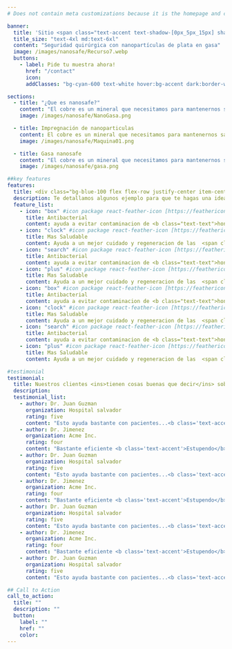 ```yaml
---
# Does not contain meta customizations because it is the homepage and config is already set in the config file

banner:
  title: 'Sitio <span class="text-accent text-shadow-[0px_5px_15px] shadow-accent/10">Nano Safe</span> Inicio <span class="text-secondary">Descripcion</span>'
  title_size: "text-4xl md:text-6xl"
  content: "Seguridad quirúrgica con nanopartículas de plata en gasa"
  image: /images/nanosafe/Recurso7.webp
  buttons:
    - label: Pide tu muestra ahora!
      href: "/contact"
      icon:
      addClasses: "bg-cyan-600 text-white hover:bg-accent dark:border-white/10 dark:border"

sections:
  - title: "¿Que es nanosafe?"
    content: "El cobre es un mineral que necesitamos para mantenernos sanos. como producir energía, tejidos conectivos y vasos sanguíneos.<b class='text-accent'> El organismo usa cobre para llevar a cabo muchas funciones importantes,</b> El cobre también ayuda a mantener el sistema nervioso y el sistema inmunitario y activa los genes. "
    image: /images/nanosafe/NanoGasa.png

  - title: Impregnación de nanoparticulas
    content: El cobre es un mineral que necesitamos para mantenernos sanos.  energía<span class="text-accent font-bold"> tejidos conectivos y vasos sanguíneos</span> como producir.
    image: /images/nanosafe/Maquina01.png

  - title: Gasa nanosafe
    content: "El cobre es un mineral que necesitamos para mantenernos sanos. como producir energía, tejidos conectivos y vasos sanguíneos.<b class='text-accent'> El organismo usa cobre para llevar a cabo muchas funciones importantes,</b> El cobre también ayuda a mantener el sistema nervioso y el sistema inmunitario y activa los genes. "
    image: /images/nanosafe/gasa.png

##key features
features:
  title: <div class="bg-blue-100 flex flex-row justify-center item-center"><h1 class="mr-2 font-normal text-center text-blue-400 ">Evidencia</h1> <h1 class="text-center font-bold text-blue-400 bg-blue-100">Científica</h1></div>
  description: Te detallamos algunos ejemplo para que te hagas una idea
  feature_list:
    - icon: "box" #icon package react-feather-icon [https://feathericons.com/]
      title: Antibacterial
      content: ayuda a evitar contaminacion de <b class="text-text">hongos y bacteria</b>.
    - icon: "clock" #icon package react-feather-icon [https://feathericons.com/]
      title: Mas Saludable
      content: Ayuda a un mejor cuidado y regeneracion de las  <span class="text-accent font-bold">heridas</span>
    - icon: "search" #icon package react-feather-icon [https://feathericons.com/]
      title: Antibacterial
      content: ayuda a evitar contaminacion de <b class="text-text">hongos y bacteria</b>.
    - icon: "plus" #icon package react-feather-icon [https://feathericons.com/]
      title: Mas Saludable
      content: Ayuda a un mejor cuidado y regeneracion de las  <span class="text-accent font-bold">heridas</span>.
    - icon: "box" #icon package react-feather-icon [https://feathericons.com/]
      title: Antibacterial
      content: ayuda a evitar contaminacion de <b class="text-text">hongos y bacteria</b>.
    - icon: "clock" #icon package react-feather-icon [https://feathericons.com/]
      title: Mas Saludable
      content: Ayuda a un mejor cuidado y regeneracion de las  <span class="text-accent font-bold">heridas</span>
    - icon: "search" #icon package react-feather-icon [https://feathericons.com/]
      title: Antibacterial
      content: ayuda a evitar contaminacion de <b class="text-text">hongos y bacteria</b>.
    - icon: "plus" #icon package react-feather-icon [https://feathericons.com/]
      title: Mas Saludable
      content: Ayuda a un mejor cuidado y regeneracion de las  <span class="text-accent font-bold">heridas</span>.

#testimonial
testimonial:
  title: Nuestros clientes <ins>tienen cosas buenas que decir</ins> sobre nosotros
  description:
  testimonial_list:
    - author: Dr. Juan Guzman
      organization: Hospital salvador
      rating: five
      content: "Esto ayuda bastante con pacientes...<b class='text-accent'>Tremendo Producto</b>!"
    - author: Dr. Jimenez
      organization: Acme Inc.
      rating: four
      content: "Bastante eficiente <b class='text-accent'>Estupendo</b>. 100% Recomendado!"
    - author: Dr. Juan Guzman
      organization: Hospital salvador
      rating: five
      content: "Esto ayuda bastante con pacientes...<b class='text-accent'>Tremendo Producto</b>!"
    - author: Dr. Jimenez
      organization: Acme Inc.
      rating: four
      content: "Bastante eficiente <b class='text-accent'>Estupendo</b>. 100% Recomendado!"
    - author: Dr. Juan Guzman
      organization: Hospital salvador
      rating: five
      content: "Esto ayuda bastante con pacientes...<b class='text-accent'>Tremendo Producto</b>!"
    - author: Dr. Jimenez
      organization: Acme Inc.
      rating: four
      content: "Bastante eficiente <b class='text-accent'>Estupendo</b>. 100% Recomendado!"
    - author: Dr. Juan Guzman
      organization: Hospital salvador
      rating: five
      content: "Esto ayuda bastante con pacientes...<b class='text-accent'>Tremendo Producto</b>!"

## Call to Action
call_to_action:
  title: ""
  description: ""
  button:
    label: ""
    href: ""
    color:
---
```

